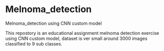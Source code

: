 # Melnoma_detection
Melnoma_detection using CNN custom model

This repostory is an educational assignment melnoma detection exercise using CNN custom model, dataset is ver small around 3000 images classified to 9 sub classes.

